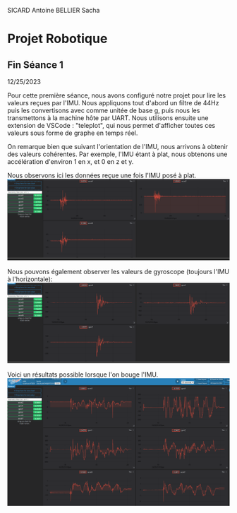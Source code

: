 SICARD Antoine
BELLIER Sacha


# Projet Robotique

## Fin Séance 1
12/25/2023

Pour cette première séance, nous avons configuré notre projet pour lire les valeurs reçues par l'IMU. Nous appliquons tout d'abord un filtre de 44Hz puis les convertisons avec comme unitée de base g, puis nous les transmettons à la machine hôte par UART. Nous utilisons ensuite une extension de VSCode : "teleplot", qui nous permet d'afficher toutes ces valeurs sous forme de graphe en temps réel.

On remarque bien que suivant l'orientation de l'IMU, nous arrivons à obtenir des valeurs cohérentes. Par exemple, l'IMU étant à plat, nous obtenons une accélération d'environ 1 en x, et 0 en z et y.

Nous observons ici les données reçue une fois l'IMU posé à plat.
![acceleration_horizontale](re-beau/Rapport/acceleration_horizontale.png)

Nous pouvons également observer les valeurs de gyroscope (toujours l'IMU à l'horizontale):
![gyroscope_horizontale](re-beau/Rapport/gyroscope_horizontale.png)

Voici un résultats possible lorsque l'on bouge l'IMU.
![random](re-beau/Rapport/random.png)
